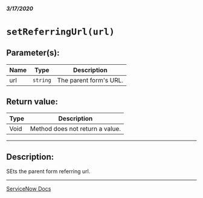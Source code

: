 ##### 3/17/2020
# `setReferringUrl(url)`
## Parameter(s):
| Name | Type | Description |
|---|---|---|
| url | `string` | The parent form's URL. |

## Return value:
| Type | Description |
|---|---|
| Void | Method does not return a value. |

---

## Description:
SEts the parent form referring url.

---

[ServiceNow Docs](https://developer.servicenow.com/dev.do#!/reference/api/newyork/client/r_GLV3-setReferringUrl_S)